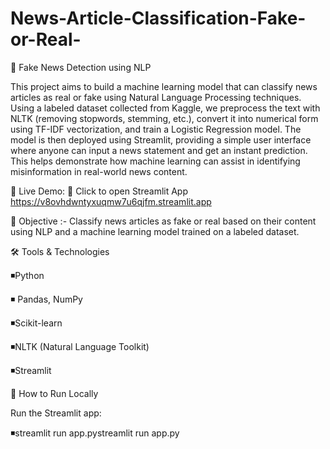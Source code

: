 # News-Article-Classification-Fake-or-Real-

📰 Fake News Detection using NLP

This project aims to build a machine learning model that can classify news articles as real or fake using Natural Language Processing techniques. Using a labeled dataset collected from Kaggle, we preprocess the text with NLTK (removing stopwords, stemming, etc.), convert it into numerical form using TF-IDF vectorization, and train a Logistic Regression model. The model is then deployed using Streamlit, providing a simple user interface where anyone can input a news statement and get an instant prediction. This helps demonstrate how machine learning can assist in identifying misinformation in real-world news content.

🔗 Live Demo: 🔗 Click to open Streamlit App
https://v8ovhdwntyxuqmw7u6qjfm.streamlit.app

🎯 Objective :- Classify news articles as fake or real based on their content using NLP and a machine learning model trained on a labeled dataset.

🛠 Tools & Technologies 

◾Python

◾ Pandas, NumPy

◾Scikit-learn

◾NLTK (Natural Language Toolkit)

◾Streamlit

🚀 How to Run Locally

Run the Streamlit app:

◾streamlit run app.pystreamlit run app.py
